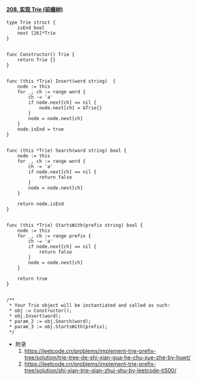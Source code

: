 #### [208. 实现 Trie (前缀树)](https://leetcode.cn/problems/implement-trie-prefix-tree/)

```golang
type Trie struct {
    isEnd bool
    next [26]*Trie
}


func Constructor() Trie {
    return Trie {}
}


func (this *Trie) Insert(word string)  {
    node := this
    for _, ch := range word {
        ch -= 'a'
        if node.next[ch] == nil {
            node.next[ch] = &Trie{}
        }
        node = node.next[ch]
    }
    node.isEnd = true
}


func (this *Trie) Search(word string) bool {
    node := this
    for _, ch := range word {
        ch -= 'a'
        if node.next[ch] == nil {
            return false
        }
        node = node.next[ch]
    }

    return node.isEnd
}


func (this *Trie) StartsWith(prefix string) bool {
    node := this
    for _, ch := range prefix {
        ch -= 'a'
        if node.next[ch] == nil {
            return false
        }
        node = node.next[ch]
    }

    return true
}


/**
 * Your Trie object will be instantiated and called as such:
 * obj := Constructor();
 * obj.Insert(word);
 * param_2 := obj.Search(word);
 * param_3 := obj.StartsWith(prefix);
 */
```

- 附录
  1. https://leetcode.cn/problems/implement-trie-prefix-tree/solution/trie-tree-de-shi-xian-gua-he-chu-xue-zhe-by-huwt/
  2. https://leetcode.cn/problems/implement-trie-prefix-tree/solution/shi-xian-trie-qian-zhui-shu-by-leetcode-ti500/

